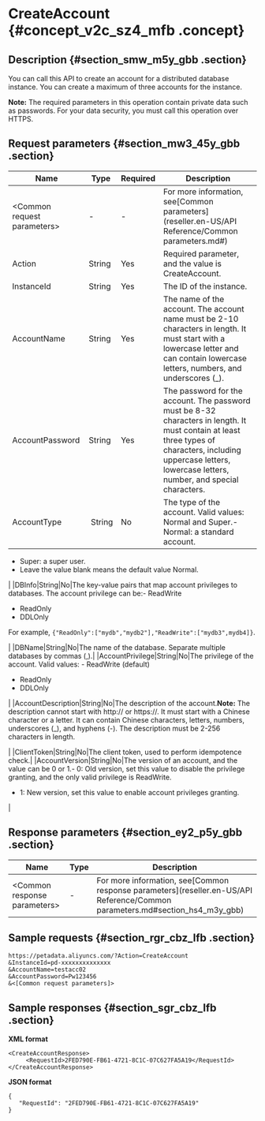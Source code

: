 # CreateAccount {#concept_v2c_sz4_mfb .concept}

## Description {#section_smw_m5y_gbb .section}

You can call this API to create an account for a distributed database instance. You can create a maximum of three accounts for the instance.

**Note:** The required parameters in this operation contain private data such as passwords. For your data security, you must call this operation over HTTPS.

## Request parameters {#section_mw3_45y_gbb .section}

|Name|Type|Required|Description|
|----|----|--------|-----------|
|<Common request parameters\>|-|-|For more information, see[Common parameters](reseller.en-US/API Reference/Common parameters.md#)|
|Action|String|Yes|Required parameter, and the value is CreateAccount.|
|InstanceId|String|Yes|The ID of the instance.|
|AccountName|String|Yes|The name of the account. The account name must be 2-10 characters in length. It must start with a lowercase letter and can contain lowercase letters, numbers, and underscores \(\_\).|
|AccountPassword|String|Yes|The password for the account. The password must be 8-32 characters in length. It must contain at least three types of characters, including uppercase letters, lowercase letters, number, and special characters.|
|AccountType| String|No|The type of the account. Valid values: Normal and Super.-   Normal: a standard account.
-   Super: a super user.
-   Leave the value blank means the default value Normal.

|
|DBInfo|String|No|The key-value pairs that map account privileges to databases. The account privilege can be:-   ReadWrite
-   ReadOnly
-   DDLOnly

For example, `{"ReadOnly":["mydb","mydb2"],"ReadWrite":["mydb3",mydb4]}`.

|
|DBName|String|No|The name of the database. Separate multiple databases by commas \(,\).|
|AccountPrivilege|String|No|The privilege of the account. Valid values: -   ReadWrite \(default\)
-   ReadOnly
-   DDLOnly

|
|AccountDescription|String|No|The description of the account.**Note:** The description cannot start with http:// or https://. It must start with a Chinese character or a letter. It can contain Chinese characters, letters, numbers, underscores \(\_\), and hyphens \(-\). The description must be 2-256 characters in length.

|
|ClientToken|String|No|The client token, used to perform idempotence check.|
|AccountVersion|String|No|The version of an account, and the value can be 0 or 1.-   0: Old version, set this value to disable the privilege granting, and the only valid privilege is ReadWrite.
-   1: New version, set this value to enable account privileges granting.

|

## Response parameters {#section_ey2_p5y_gbb .section}

|Name|Type|Description|
|----|----|-----------|
|<Common response parameters\>|-|For more information, see[Common response parameters](reseller.en-US/API Reference/Common parameters.md#section_hs4_m3y_gbb)|

## Sample requests {#section_rgr_cbz_lfb .section}

```
https://petadata.aliyuncs.com/?Action=CreateAccount
&InstanceId=pd-xxxxxxxxxxxxxx
&AccountName=testacc02
&AccountPassword=Pw123456
&<[Common request parameters]>
```

## Sample responses {#section_sgr_cbz_lfb .section}

**XML format**

```
<CreateAccountResponse>  
     <RequestId>2FED790E-FB61-4721-8C1C-07C627FA5A19</RequestId>
</CreateAccountResponse>
```

**JSON format**

```
{
   "RequestId": "2FED790E-FB61-4721-8C1C-07C627FA5A19"
}
```

